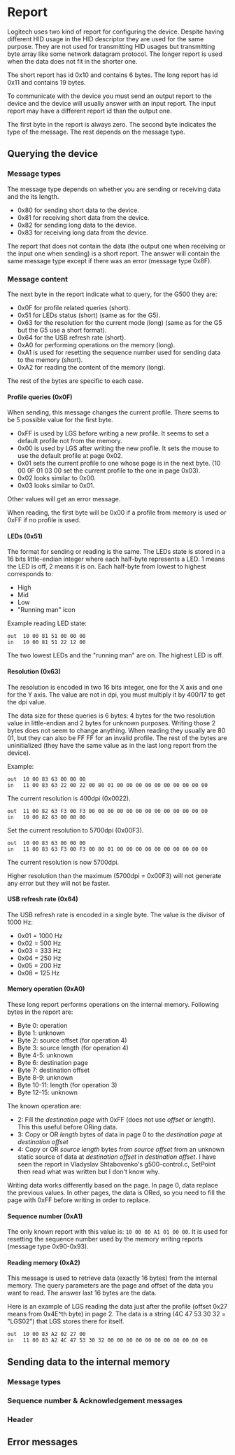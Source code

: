 Report
======

Logitech uses two kind of report for configuring the device. Despite having different HID usage in the HID descriptor they are used for the same purpose. They are not used for transmitting HID usages but transmitting byte array like some network datagram protocol. The longer report is used when the data does not fit in the shorter one.

The short report has id 0x10 and contains 6 bytes. The long report has id 0x11 and contains 19 bytes.

To communicate with the device you must send an output report to the device and the device will usually answer with an input report. The input report may have a different report id than the output one.

The first byte in the report is always zero. The second byte indicates the type of the message. The rest depends on the message type.

Querying the device
-------------------

### Message types

The message type depends on whether you are sending or receiving data and the its length.
 - 0x80 for sending short data to the device.
 - 0x81 for receiving short data from the device.
 - 0x82 for sending long data to the device.
 - 0x83 for receiving long data from the device.

The report that does not contain the data (the output one when receiving or the input one when sending) is a short report. The answer will contain the same message type except if there was an error (message type 0x8F).

### Message content

The next byte in the report indicate what to query, for the G500 they are:
 - 0x0F for profile related queries (short).
 - 0x51 for LEDs status (short) (same as for the G5).
 - 0x63 for the resolution for the current mode (long) (same as for the G5 but the G5 use a short format).
 - 0x64 for the USB refresh rate (short).
 - 0xA0 for performing operations on the memory (long).
 - 0xA1 is used for resetting the sequence number used for sending data to the memory (short).
 - 0xA2 for reading the content of the memory (long).

The rest of the bytes are specific to each case.

#### Profile queries (0x0F)

When sending, this message changes the current profile.
There seems to be 5 possible value for the first byte.
 - 0xFF is used by LGS before writing a new profile. It seems to set a default profile not from the memory.
 - 0x00 is used by LGS after writing the new profile. It sets the mouse to use the default profile at page 0x02.
 - 0x01 sets the current profile to one whose page is in the next byte. (10 00 0F 01 03 00 set the current profile to the one in page 0x03).
 - 0x02 looks similar to 0x00.
 - 0x03 looks similar to 0x01.

Other values will get an error message.

When reading, the first byte will be 0x00 if a profile from memory is used or 0xFF if no profile is used.


#### LEDs (0x51)

The format for sending or reading is the same.
The LEDs state is stored in a 16 bits little-endian integer where each half-byte represents a LED. 1 means the LED is off, 2 means it is on.
Each half-byte from lowest to highest corresponds to:
 - High
 - Mid
 - Low
 - "Running man" icon

Example reading LED state:
```
out  10 00 81 51 00 00 00
in   10 00 81 51 22 12 00
```
The two lowest LEDs and the "running man" are on. The highest LED is off.


#### Resolution (0x63)

The resolution is encoded in two 16 bits integer, one for the X axis and one for the Y axis. The value are not in dpi, you must multiply it by 400/17 to get the dpi value.

The data size for these queries is 6 bytes: 4 bytes for the two resolution value in little-endian and 2 bytes for unknown purposes. Writing those 2 bytes does not seem to change anything. When reading they usually are 80 01, but they can also be FF FF for an invalid profile. The rest of the bytes are uninitialized (they have the same value as in the last long report from the device).

Example:
```
out  10 00 83 63 00 00 00
in   11 00 83 63 22 00 22 00 80 01 00 00 00 00 00 00 00 00 00 00
```
The current resolution is 400dpi (0x0022).
```
out  11 00 82 63 F3 00 F3 00 00 00 00 00 00 00 00 00 00 00 00 00
in   10 00 82 63 00 00 00
```
Set the current resolution to 5700dpi (0x00F3).
```
out  10 00 83 63 00 00 00
in   11 00 83 63 F3 00 F3 00 80 01 00 00 00 00 00 00 00 00 00 00
```
The current resolution is now 5700dpi.

Higher resolution than the maximum (5700dpi = 0x00F3) will not generate any error but they will not be faster.


#### USB refresh rate (0x64)

The USB refresh rate is encoded in a single byte. The value is the divisor of 1000 Hz:
 - 0x01 = 1000 Hz
 - 0x02 = 500 Hz
 - 0x03 = 333 Hz
 - 0x04 = 250 Hz
 - 0x05 = 200 Hz
 - 0x08 = 125 Hz


#### Memory operation (0xA0)

These long report performs operations on the internal memory. Following bytes in the report are:
 - Byte 0: operation
 - Byte 1: unknown
 - Byte 2: source offset (for operation 4)
 - Byte 3: source length (for operation 4)
 - Byte 4-5: unknown
 - Byte 6: destination page
 - Byte 7: destination offset
 - Byte 8-9: unknown
 - Byte 10-11: length (for operation 3)
 - Byte 12-15: unknown

The known operation are:
 - 2: Fill the *destination page* with 0xFF (does not use *offset* or *length*). This this useful before ORing data.
 - 3: Copy or OR *length* bytes of data in page 0 to the *destination page* at *destination offset*
 - 4: Copy or OR *source length* bytes from *source offset* from an unknown static source of data at *destination offset* in *destination offset*. I have seen the report in Vladyslav Shtabovenko's g500-control.c, SetPoint then read what was written but I don't know why.

Writing data works differently based on the page. In page 0, data replace the previous values. In other pages, the data is ORed, so you need to fill the page with 0xFF before writing in order to replace.


#### Sequence number (0xA1)

The only known report with this value is: `10 00 80 A1 01 00 00`. It is used for resetting the sequence number used by the memory writing reports (message type 0x90-0x93).


#### Reading memory (0xA2)

This message is used to retrieve data (exactly 16 bytes) from the internal memory. The query parameters are the page and offset of the data you want to read. The answer last 16 bytes are the data.

Here is an example of LGS reading the data just after the profile (offset 0x27 means from 0x4E^th byte) in page 2. The data is a string (4C 47 53 30 32 = "LGS02") that LGS stores there for itself.
```
out  10 00 83 A2 02 27 00
in   11 00 83 A2 4C 47 53 30 32 00 00 00 00 00 00 00 00 00 00 00
```


Sending data to the internal memory
--------------------------



### Message types


### Sequence number & Acknowledgement messages


### Header





Error messages
--------------

